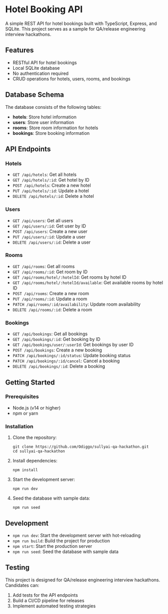 # Hotel Booking API

A simple REST API for hotel bookings built with TypeScript, Express, and SQLite. This project serves as a sample for QA/release engineering interview hackathons.

## Features

- RESTful API for hotel bookings
- Local SQLite database
- No authentication required
- CRUD operations for hotels, users, rooms, and bookings

## Database Schema

The database consists of the following tables:

- **hotels**: Store hotel information
- **users**: Store user information
- **rooms**: Store room information for hotels
- **bookings**: Store booking information

## API Endpoints

### Hotels

- `GET /api/hotels`: Get all hotels
- `GET /api/hotels/:id`: Get hotel by ID
- `POST /api/hotels`: Create a new hotel
- `PUT /api/hotels/:id`: Update a hotel
- `DELETE /api/hotels/:id`: Delete a hotel

### Users

- `GET /api/users`: Get all users
- `GET /api/users/:id`: Get user by ID
- `POST /api/users`: Create a new user
- `PUT /api/users/:id`: Update a user
- `DELETE /api/users/:id`: Delete a user

### Rooms

- `GET /api/rooms`: Get all rooms
- `GET /api/rooms/:id`: Get room by ID
- `GET /api/rooms/hotel/:hotelId`: Get rooms by hotel ID
- `GET /api/rooms/hotel/:hotelId/available`: Get available rooms by hotel ID
- `POST /api/rooms`: Create a new room
- `PUT /api/rooms/:id`: Update a room
- `PATCH /api/rooms/:id/availability`: Update room availability
- `DELETE /api/rooms/:id`: Delete a room

### Bookings

- `GET /api/bookings`: Get all bookings
- `GET /api/bookings/:id`: Get booking by ID
- `GET /api/bookings/user/:userId`: Get bookings by user ID
- `POST /api/bookings`: Create a new booking
- `PATCH /api/bookings/:id/status`: Update booking status
- `PATCH /api/bookings/:id/cancel`: Cancel a booking
- `DELETE /api/bookings/:id`: Delete a booking

## Getting Started

### Prerequisites

- Node.js (v14 or higher)
- npm or yarn

### Installation

1. Clone the repository:
   ```
   git clone https://github.com/Odiggo/sullyai-qa-hackathon.git
   cd sullyai-qa-hackathon
   ```

2. Install dependencies:
   ```
   npm install
   ```

3. Start the development server:
   ```
   npm run dev
   ```

4. Seed the database with sample data:
   ```
   npm run seed
   ```

## Development

- `npm run dev`: Start the development server with hot-reloading
- `npm run build`: Build the project for production
- `npm start`: Start the production server
- `npm run seed`: Seed the database with sample data

## Testing

This project is designed for QA/release engineering interview hackathons. Candidates can:

1. Add tests for the API endpoints
2. Build a CI/CD pipeline for releases
3. Implement automated testing strategies

